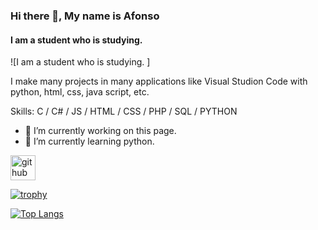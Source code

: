 ### Hi there 👋, My name is Afonso
#### I am a student who is studying. 
![I am a student who is studying. ]

I make many projects in many applications like Visual Studion Code with python, html, css, java script, etc.

Skills: C / C# / JS / HTML / CSS / PHP / SQL / PYTHON

- 🔭 I’m currently working on this page. 
- 🌱 I’m currently learning python. 


[<img src='https://cdn.jsdelivr.net/npm/simple-icons@3.0.1/icons/github.svg' alt='github' height='40'>](https://github.com/afonsomoreira1)  

[![trophy](https://github-profile-trophy.vercel.app/?username=afonsomoreira1)](https://github.com/ryo-ma/github-profile-trophy)

[![Top Langs](https://github-readme-stats.vercel.app/api/top-langs/?username=afonsomoreira1)](https://github.com/anuraghazra/github-readme-stats)

